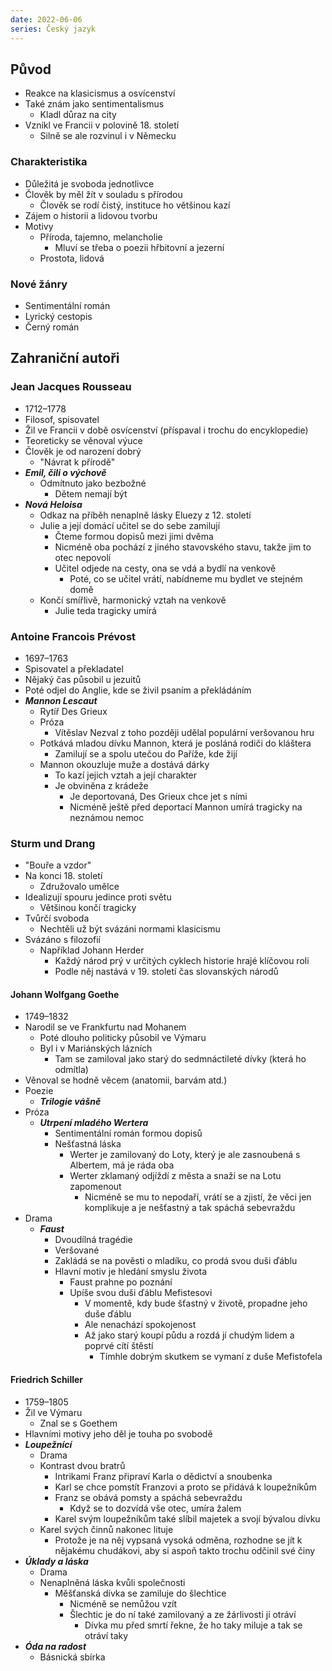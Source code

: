 ```yaml
---
date: 2022-06-06
series: Český jazyk
---
```


## Původ
- Reakce na klasicismus a osvícenství
- Také znám jako sentimentalismus
    - Kladl důraz na city
- Vznikl ve Francii v polovině 18. století
    - Silně se ale rozvinul i v Německu
### Charakteristika
- Důležitá je svoboda jednotlivce
- Člověk by měl žít v souladu s přírodou
    - Člověk se rodí čistý, instituce ho většinou kazí
- Zájem o historii a lidovou tvorbu
- Motivy
    - Příroda, tajemno, melancholie
        - Mluví se třeba o poezii hřbitovní a jezerní
    - Prostota, lidová
### Nové žánry
- Sentimentální román
- Lyrický cestopis
- Černý román

## Zahraniční autoři
### Jean Jacques Rousseau
- 1712–1778
- Filosof, spisovatel
- Žil ve Francii v době osvícenství (příspaval i trochu do encyklopedie)
- Teoreticky se věnoval výuce
- Člověk je od narození dobrý
    - "Návrat k přírodě"
- **_Emil, čili o výchově_**
    - Odmítnuto jako bezbožné
        - Dětem nemají být
- **_Nová Heloisa_**
    - Odkaz na příběh nenaplně lásky Eluezy z 12. století
    - Julie a její domácí učitel se do sebe zamilují
        - Čteme formou dopisů mezi jimi dvěma
        - Nicméně oba pochází z jiného stavovského stavu, takže jim to otec nepovolí
        - Učitel odjede na cesty, ona se vdá a bydlí na venkově
            - Poté, co se učitel vrátí, nabídneme mu bydlet ve stejném domě
    - Končí smířlivě, harmonický vztah na venkově
        - Julie teda tragicky umírá

### Antoine Francois Prévost
- 1697–1763
- Spisovatel a překladatel
- Nějaký čas působil u jezuitů
- Poté odjel do Anglie, kde se živil psaním a překládáním
- **_Mannon Lescaut_**
    - Rytíř Des Grieux
    - Próza
        - Vítěslav Nezval z toho později udělal populární veršovanou hru
    - Potkává mladou dívku Mannon, která je posláná rodiči do kláštera
        - Zamilují se a spolu utečou do Paříže, kde žijí
    - Mannon okouzluje muže a dostává dárky
        - To kazí jejich vztah a její charakter
        -  Je obviněna z krádeže
            -  Je deportovaná, Des Grieux chce jet s ními
            -  Nicméně ještě před deportací Mannon umírá tragicky na neznámou nemoc

### Sturm und Drang
- "Bouře a vzdor"
- Na konci 18. století
    - Združovalo umělce
- Idealizují spouru jedince proti světu
    - Většinou končí tragicky
- Tvůrčí svoboda
    - Nechtěli už být svázáni normami klasicismu
- Svázáno s filozofií
    - Například Johann Herder
        - Každý národ prý v určitých cyklech historie hrajé klíčovou roli
        - Podle něj nastává v 19. století čas slovanských národů

#### Johann Wolfgang Goethe
- 1749–1832
- Narodil se ve Frankfurtu nad Mohanem
    - Poté dlouho politicky působil ve Výmaru
    - Byl i v Mariánských lázních
        - Tam se zamiloval jako starý do sedmnáctileté dívky (která ho odmítla)
- Věnoval se hodně věcem (anatomii, barvám atd.)
- Poezie
    - **_Trilogie vášně_**
- Próza
    - **_Utrpení mladého Wertera_**
        - Sentimentální román formou dopisů
        - Nešťastná láska
            - Werter je zamilovaný do Loty, který je ale zasnoubená s Albertem, má je ráda oba
            - Werter zklamaný odjíždí z města a snaží se na Lotu zapomenout
                - Nicméně se mu to nepodaří, vrátí se a zjistí, že věci jen komplikuje a je nešťastný a tak spáchá sebevraždu
- Drama
    - **_Faust_**
        - Dvoudílná tragédie
        - Veršované
        - Zakládá se na pověsti o mladíku, co prodá svou duši ďáblu
        - Hlavní motiv je hledání smyslu života
            - Faust prahne po poznání
            - Upíše svou duši ďáblu Mefistesovi
                - V momentě, kdy bude šťastný v životě, propadne jeho duše ďáblu
                - Ale nenachází spokojenost
                - Až jako starý koupí půdu a rozdá jí chudým lidem a poprvé cítí štěstí
                    - Tímhle dobrým skutkem se vymaní z duše Mefistofela

#### Friedrich Schiller
- 1759–1805
- Žil ve Výmaru
    - Znal se s Goethem
- Hlavními motivy jeho děl je touha po svobodě
- **_Loupežnící_**
    - Drama
    - Kontrast dvou bratrů
        - Intrikami Franz připraví Karla o dědictví a snoubenka
        - Karl se chce pomstít Franzovi a proto se přidává k loupežníkům
        - Franz se obává pomsty a spáchá sebevraždu
            - Když se to dozvídá vše otec, umíra žalem
        - Karel svým loupežníkům také slíbil majetek a svojí bývalou dívku
    - Karel svých činnů nakonec lituje
        - Protože je na něj vypsaná vysoká odměna, rozhodne se jít k nějakému chudákovi, aby si aspoň takto trochu odčinil své činy
- **_Úklady a láska_**
    - Drama
    - Nenaplněná láska kvůli společnosti
        - Měšťanská dívka se zamiluje do šlechtice
            - Nicméně se nemůžou vzít
            - Šlechtic je do ní také zamilovaný a ze žárlivosti jí otráví
                - Dívka mu před smrtí řekne, že ho taky miluje a tak se otráví taky
- **_Óda na radost_**
    - Básnická sbírka